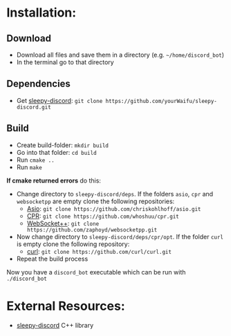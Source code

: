 # Installation:

## Download
 - Download all files and save them in a directory (e.g. `~/home/discord_bot`)
 - In the terminal go to that directory
## Dependencies
 - Get [sleepy-discord](https://github.com/yourWaifu/sleepy-discord.git):  `git clone https://github.com/yourWaifu/sleepy-discord.git`
## Build
 - Create build-folder: `mkdir build`
 - Go into that folder: `cd build`
 - Run `cmake ..`
 - Run `make`

**If cmake returned errors** do this:
 - Change directory to `sleepy-discord/deps`. If the folders `asio`, `cpr` and `websocketpp` are empty clone the following repositories:
   - [Asio](https://github.com/chriskohlhoff/asio.git):  `git clone https://github.com/chriskohlhoff/asio.git`
   - [CPR](https://github.com/whoshuu/cpr.git):  `git clone https://github.com/whoshuu/cpr.git`
   - [WebSocket++](https://github.com/zaphoyd/websocketpp.git):  `git clone https://github.com/zaphoyd/websocketpp.git`
 - Now change directory to `sleepy-discord/deps/cpr/opt`. If the folder `curl` is empty clone the following repository:
   - [curl](https://github.com/curl/curl.git):  `git clone https://github.com/curl/curl.git`
 - Repeat the build process

Now you have a `discord_bot` executable which can be run with `./discord_bot`

# External Resources:
 - [sleepy-discord](https://github.com/yourWaifu/sleepy-discord) C++ library
